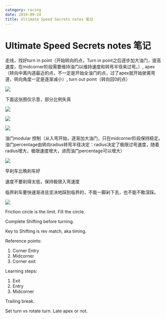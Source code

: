 ```yaml
---
category: racing
date: 2019-09-24
title: Ultimate Speed Secrets notes 笔记
---
```

# Ultimate Speed Secrets notes 笔记

走线，找好turn in point（开始转向的点，Turn in point之后逐步加大油门，提高速度，在midcorner阶段需要维持油门以维持速度和转弯半径来过弯。）, apex（转向中离内道最近的点，不一定是开始全油门的点，过了apex就开始驶离弯道，转向角度一定是逐渐减小）, turn out point（转向回0的点）

![](https://goooooouwa.fun:8143/static/images/4AObvZt.jpg)

下面这张图仅示意，部分比例失真

![](https://goooooouwa.fun:8143/static/images/sdhBzLR.jpg)

![](https://goooooouwa.fun:8143/static/images/yT0RwUE.jpg)

![](https://goooooouwa.fun:8143/static/images/rwhmo4Z.jpg)

油门modular 控制（从入弯开始，逐渐加大油门，只在midcorner阶段保持稳定。油门percentage由转向radius转弯半径决定：radius决定了极限过弯速度，随着radius增大，极限速度增大，进而油门percentage可以增大）

![](https://goooooouwa.fun:8143/static/images/JocMVYl.jpg)

早刹车比晩刹车好

速度不要刹得太低，保持极限入弯速度

临界刹车要快速渐进且坚决地踩到临界的，不能一脚剁下去，也不能不敢深踩。

![](https://goooooouwa.fun:8143/static/images/IMAQaTZ.jpg)

Friction circle is the limit. Fill the circle.

Complete Shifting before turning.

Key to Shifting is rev match, aka timing.

Reference points:

1. Corner Entry
2. Midcorner
3. Corner exit

Learning steps:

1. Exit
2. Entry
3. Midcorner

Trailing break.

Set turn vs rotate turn. Late apex or not.